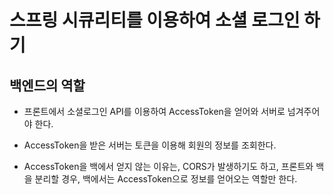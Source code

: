 # 스프링 시큐리티를 이용하여 소셜 로그인 하기

## 백엔드의 역할

- 프론트에서 소셜로그인 API를 이용하여 AccessToken을 얻어와 서버로 넘겨주어야 한다.
- AccessToken을 받은 서버는 토큰을 이용해 회원의 정보를 조회한다.

- AccessToken을 백에서 얻지 않는 이유는, CORS가 발생하기도 하고, 프론트와 백을 분리할 경우, 백에서는 AccessToken으로 정보를 얻어오는 역할만 한다.

